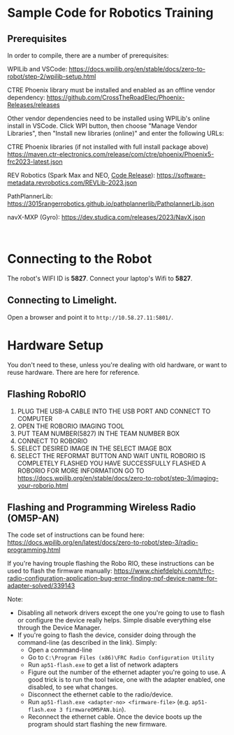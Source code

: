 # Sample Code for Robotics Training

**Prerequisites**
----
In order to compile, there are a number of prerequisites:

WPILib and VSCode:
https://docs.wpilib.org/en/stable/docs/zero-to-robot/step-2/wpilib-setup.html

CTRE Phoenix library must be installed and enabled as an offline vendor dependency:
https://github.com/CrossTheRoadElec/Phoenix-Releases/releases
</br>

Other vendor dependencies need to be installed using WPILib's online install in VSCode. Click WPI button, then choose "Manage Vendor Libraries", then "Install new libraries (online)" and enter the following URLs:

CTRE Phoenix libraries (if not installed with full install package above)
https://maven.ctr-electronics.com/release/com/ctre/phoenix/Phoenix5-frc2023-latest.json

REV Robotics (Spark Max and NEO, [Code Release](https://github.com/REVrobotics/REV-Software-Binaries/releases/tag/revlib-2023.1.1)):
https://software-metadata.revrobotics.com/REVLib-2023.json

PathPlannerLib:
https://3015rangerrobotics.github.io/pathplannerlib/PathplannerLib.json

navX-MXP (Gyro): 
https://dev.studica.com/releases/2023/NavX.json

</br>

# Connecting to the Robot

The robot's WIFI ID is **5827**. Connect your laptop's Wifi to **5827**.

## Connecting to Limelight.

Open a browser and point it to `http://10.58.27.11:5801/`.

# Hardware Setup

You don't need to these, unless you're dealing with old hardware, or want to reuse hardware. There are here for reference.

## Flashing RoboRIO

1. PLUG THE USB-A CABLE INTO THE USB PORT AND CONNECT TO COMPUTER
2. OPEN THE ROBORIO IMAGING TOOL
3. PUT TEAM NUMBER(5827) IN THE TEAM NUMBER BOX
4. CONNECT TO ROBORIO
5. SELECT DESIRED IMAGE IN THE SELECT IMAGE BOX
6. SELECT THE REFORMAT BUTTON AND WAIT UNTIL ROBORIO IS COMPLETELY FLASHED
YOU HAVE SUCCESSFULLY FLASHED A ROBORIO
FOR MORE INFORMATION GO TO https://docs.wpilib.org/en/stable/docs/zero-to-robot/step-3/imaging-your-roborio.html

## Flashing and Programming Wireless Radio (OM5P-AN)

The code set of instructions can be found here: https://docs.wpilib.org/en/latest/docs/zero-to-robot/step-3/radio-programming.html

If you're having trouple flashing the Robo RIO, these instructions can be used to flash the firmware manually: https://www.chiefdelphi.com/t/frc-radio-configuration-application-bug-error-finding-npf-device-name-for-adapter-solved/339143

Note:
- Disabling all network drivers except the one you're going to use to flash or configure the device really helps. Simple disable everything else through the Device Manager.
- If you're going to flash the device, consider doing through the command-line (as described in the link). Simply:
  - Open a command-line
  - Go to `C:\Program Files (x86)\FRC Radio Configuration Utility`
  - Run `ap51-flash.exe` to get a list of network adapters
  - Figure out the number of the ethernet adapter you're going to use. A good trick is to run the tool twice, one with the adapter enabled, one disabled, to see what changes.
  - Disconnect the ethernet cable to the radio/device.
  - Run `ap51-flash.exe <adapter-no> <firmware-file>` (e.g. `ap51-flash.exe 3 firmwareOM5PAN.bin`).
  - Reconnect the ethernet cable. Once the device boots up the program should start flashing the new firmware.


